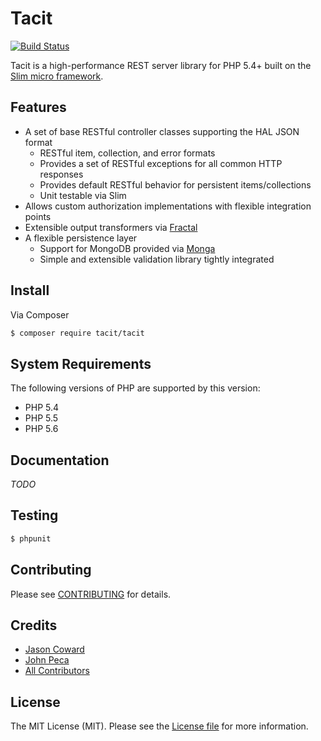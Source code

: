 # Tacit

[![Build Status](https://travis-ci.org/opengeek/tacit.svg?branch=master)](https://travis-ci.org/opengeek/tacit)

Tacit is a high-performance REST server library for PHP 5.4+ built on the [Slim micro framework](http://www.slimframework.com/).


## Features

* A set of base RESTful controller classes supporting the HAL JSON format
    * RESTful item, collection, and error formats
    * Provides a set of RESTful exceptions for all common HTTP responses
    * Provides default RESTful behavior for persistent items/collections
    * Unit testable via Slim
* Allows custom authorization implementations with flexible integration points
* Extensible output transformers via [Fractal](https://github.com/thephpleague/fractal)
* A flexible persistence layer
    * Support for MongoDB provided via [Monga](https://github.com/thephpleague/monga)
    * Simple and extensible validation library tightly integrated


## Install

Via Composer

```bash
$ composer require tacit/tacit
```

## System Requirements

The following versions of PHP are supported by this version:

* PHP 5.4
* PHP 5.5
* PHP 5.6


## Documentation

*TODO*


## Testing

```bash
$ phpunit
```


## Contributing

Please see [CONTRIBUTING](https://github.com/opengeek/tacit/blob/master/CONTRIBUTING.md) for details.


## Credits

* [Jason Coward](https://github.com/opengeek/)
* [John Peca](https://github.com/TheBoxer/)
* [All Contributors](https://github.com/opengeek/tacit/graphs/contributors)


## License

The MIT License (MIT). Please see the [License file](https://github.com/opengeek/tacit/blob/master/LICENSE) for more information.

